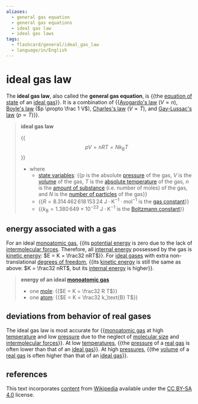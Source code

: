 ```yaml
---
aliases:
  - general gas equation
  - general gas equations
  - ideal gas law
  - ideal gas laws
tags:
  - flashcard/general/ideal_gas_law
  - language/in/English
---
```


# ideal gas law

The __ideal gas law__, also called the __general gas equation__, is {{the [equation of state](equation%20of%20state.md) of an [ideal gas](ideal%20gas.md)}}. It is a combination of {{[Avogardo's law](Avogadro's%20law.md) ($V \propto n$), [Boyle's law](Boyle's%20law.md) ($p \propto \frac 1 V$), [Charles's law](Charles's%20law.md) ($V \propto T$), and [Gay-Lussac's law](Gay-Lussac's%20law.md) ($p \propto T$)}}. <!--SR:!2024-10-28,225,310!2024-08-13,94,190-->

> __ideal gas law__
>
> {{$$p V = n R T = N k_\text{B} T$$}}
>
> - where
>   - [state variables](state%20variable.md): {{$p$ is the absolute [pressure](pressure.md) of the gas, $V$ is the [volume](volume.md) of the gas, $T$ is the [absolute temperature](thermodynamic%20temperature.md) of the gas, $n$ is the [amount of substance](amount%20of%20substance.md) (i.e. number of moles) of the gas, and $N$ is the [number of particles](particle%20number.md) of the gas}}
>   - {{$R = 8.314\,462\,618\,153\,24 \mathrm{\ J \cdot K^{−1} \cdot mol^{−1} }$ is the [gas constant](gas%20constant.md)}}
>   - {{$k_\text{B} = 1.380\,649 \times 10^{−23} \mathrm{\ J \cdot K^{−1} }$ is the [Boltzmann constant](Boltzmann%20constant.md)}} <!--SR:!2024-11-28,268,330!2025-02-02,279,290!2024-06-30,76,210!2024-05-15,48,210-->

## energy associated with a gas

For an ideal [monoatomic gas](monoatomic%20gas.md), {{its [potential energy](potential%20energy.md) is zero due to the lack of [intermolecular forces](intermolecular%20force.md). Therefore, all [internal energy](internal%20energy.md) possessed by the gas is [kinetic energy](kinetic%20energy.md): $E = K = \frac32 nRT$}}. For [ideal gases](ideal%20gas.md) with extra non-translational [degrees of freedom](degrees%20of%20freedom%20(physics%20and%20chemistry).md), {{its [kinetic energy](kinetic%20energy.md) is still the same as above: $K = \frac32 nRT$, but its [internal energy](internal%20energy.md) is higher}}. <!--SR:!2024-07-31,154,290!2024-10-18,237,330-->

> __energy of an ideal [monoatomic gas](monoatomic%20gas.md)__
>
> - one [mole](mole%20(unit).md): {{$E = K = \frac32 R T$}}
> - one [atom](atom.md): {{$E = K = \frac32 k_\text{B} T$}} <!--SR:!2024-10-09,229,330!2025-01-14,306,330-->

## deviations from behavior of real gases

The ideal gas law is most accurate for {{[monoatomic gas](monoatomic%20gas.md) at high [temperature](temperature.md) and low [pressure](pressure.md) due to the neglect of [molecular size](molecule.md#molecular%20size) and [intermolecular forces](intermolecular%20forces.md)}}. At low [temperatures](temperature.md), {{the [pressure](pressure.md) of a [real gas](real%20gas.md) is often lower than that of an [ideal gas](ideal%20gas.md)}}. At high [pressures](pressure.md), {{the [volume](volume.md) of a [real gas](real%20gas.md) is often higher than that of an [ideal gas](ideal%20gas.md)}}. <!--SR:!2024-07-15,144,290!2024-06-19,126,290!2024-10-24,221,290-->

## references

This text incorporates [content](https://en.wikipedia.org/wiki/ideal_gas_law) from [Wikipedia](Wikipedia.md) available under the [CC BY-SA 4.0](https://creativecommons.org/licenses/by-sa/4.0/) license.

